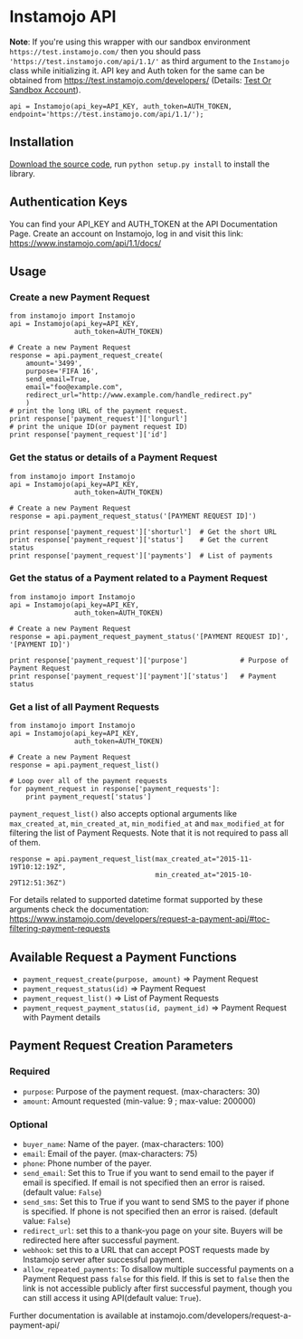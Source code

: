 # Instamojo API

**Note**: If you're using this wrapper with our sandbox environment `https://test.instamojo.com/` then you should pass `'https://test.instamojo.com/api/1.1/'` as third argument to the `Instamojo` class while initializing it. API key and Auth token for the same can be obtained from https://test.instamojo.com/developers/ (Details: [Test Or Sandbox Account](https://instamojo.zendesk.com/hc/en-us/articles/208485675-Test-or-Sandbox-Account)).

    api = Instamojo(api_key=API_KEY, auth_token=AUTH_TOKEN, endpoint='https://test.instamojo.com/api/1.1/');

## Installation

[Download the source code](https://github.com/Instamojo/instamojo-py/archive/master.zip),
run `python setup.py install` to install the library.

## Authentication Keys

You can find your API_KEY and AUTH_TOKEN at the API Documentation Page.
Create an account on Instamojo, log in and visit this link:
https://www.instamojo.com/api/1.1/docs/

## Usage

### Create a new Payment Request

    from instamojo import Instamojo
    api = Instamojo(api_key=API_KEY,
                    auth_token=AUTH_TOKEN)

    # Create a new Payment Request
    response = api.payment_request_create(
        amount='3499',
        purpose='FIFA 16',
        send_email=True,
        email="foo@example.com",
        redirect_url="http://www.example.com/handle_redirect.py"
        )
    # print the long URL of the payment request.
    print response['payment_request']['longurl']
    # print the unique ID(or payment request ID)
    print response['payment_request']['id']

### Get the status or details of a Payment Request

    from instamojo import Instamojo
    api = Instamojo(api_key=API_KEY,
                    auth_token=AUTH_TOKEN)

    # Create a new Payment Request
    response = api.payment_request_status('[PAYMENT REQUEST ID]')

    print response['payment_request']['shorturl']  # Get the short URL
    print response['payment_request']['status']    # Get the current status
    print response['payment_request']['payments']  # List of payments


### Get the status of a Payment related to a Payment Request

    from instamojo import Instamojo
    api = Instamojo(api_key=API_KEY,
                    auth_token=AUTH_TOKEN)

    # Create a new Payment Request
    response = api.payment_request_payment_status('[PAYMENT REQUEST ID]', '[PAYMENT ID]')

    print response['payment_request']['purpose']             # Purpose of Payment Request
    print response['payment_request']['payment']['status']   # Payment status


### Get a list of all Payment Requests

    from instamojo import Instamojo
    api = Instamojo(api_key=API_KEY,
                    auth_token=AUTH_TOKEN)

    # Create a new Payment Request
    response = api.payment_request_list()

    # Loop over all of the payment requests
    for payment_request in response['payment_requests']:
        print payment_request['status']

`payment_request_list()` also accepts optional arguments like `max_created_at`, `min_created_at`, `min_modified_at` and `max_modified_at` for filtering the list of Payment Requests. Note that it is not required to pass all of them.

    response = api.payment_request_list(max_created_at="2015-11-19T10:12:19Z",
                                        min_created_at="2015-10-29T12:51:36Z")

For details related to supported datetime format supported by these arguments check the documentation: https://www.instamojo.com/developers/request-a-payment-api/#toc-filtering-payment-requests

## Available Request a Payment Functions

 * `payment_request_create(purpose, amount)` => Payment Request
 * `payment_request_status(id)` => Payment Request
 * `payment_request_list()` => List of Payment Requests
 * `payment_request_payment_status(id, payment_id)` => Payment Request with Payment details

## Payment Request Creation Parameters

### Required
  * `purpose`: Purpose of the payment request. (max-characters: 30)
  * `amount`: Amount requested (min-value: 9 ; max-value: 200000)

### Optional
  * `buyer_name`: Name of the payer. (max-characters: 100)
  * `email`: Email of the payer. (max-characters: 75)
  * `phone`: Phone number of the payer.
  * `send_email`: Set this to True if you want to send email to the payer if email is specified. If email is not specified then an error is raised. (default value: `False`)
  * `send_sms`: Set this to True if you want to send SMS to the payer if phone is specified. If phone is not specified then an error is raised. (default value: `False`)
  * `redirect_url`: set this to a thank-you page on your site. Buyers will be redirected here after successful payment.
  * `webhook`: set this to a URL that can accept POST requests made by Instamojo server after successful payment.
  * `allow_repeated_payments`: To disallow multiple successful payments on a Payment Request pass `false` for this field. If this is set to `false` then the link is not accessible publicly after first successful payment, though you can still access it using API(default value: `True`).

Further documentation is available at instamojo.com/developers/request-a-payment-api/